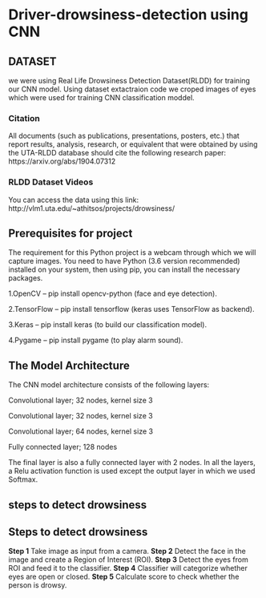 # Driver-drowsiness-detection using CNN

<h2>DATASET</h2>
 we were using Real Life Drowsiness Detection Dataset(RLDD) for training our CNN model.
 Using dataset extactraion code we croped images of eyes which were used for training CNN classification moddel.
 <h3>Citation</h3>
All documents (such as publications, presentations, posters, etc.) that report results, analysis, research, or equivalent that were obtained by using the UTA-RLDD database should cite the following research paper:
https://arxiv.org/abs/1904.07312
<h3>RLDD Dataset Videos</h3>
You can access the data using this link:
<href>http://vlm1.uta.edu/~athitsos/projects/drowsiness/</href>

			       
<h2>Prerequisites for project</h2>
The requirement for this Python project is a webcam through which we will capture images. You need to have Python (3.6 version recommended) installed on your system, then using pip, you can install the necessary packages.
<p>1.OpenCV – pip install opencv-python (face and eye detection).</p>
<p>2.TensorFlow – pip install tensorflow (keras uses TensorFlow as backend).</p>
<p>3.Keras – pip install keras (to build our classification model).</p>
<p>4.Pygame – pip install pygame (to play alarm sound).</p>
<h2>The Model Architecture</h2>
The CNN model architecture consists of the following layers:

<p>Convolutional layer; 32 nodes, kernel size 3</p>
<p>Convolutional layer; 32 nodes, kernel size 3</p>
<p>Convolutional layer; 64 nodes, kernel size 3</p>
<p>Fully connected layer; 128 nodes</p>
The final layer is also a fully connected layer with 2 nodes. In all the layers, a Relu activation function is used except the output layer in which we used Softmax.
<h2>steps to detect drowsiness</h2>

<h2>Steps to detect drowsiness</h2>
<b>Step 1</b> Take image as input from a camera.
<b>Step 2</b> Detect the face in the image and create a Region of Interest (ROI).
<b>Step 3</b>  Detect the eyes from ROI and feed it to the classifier.
<b>Step 4</b>  Classifier will categorize whether eyes are open or closed.
<b>Step 5</b>  Calculate score to check whether the person is drowsy.




